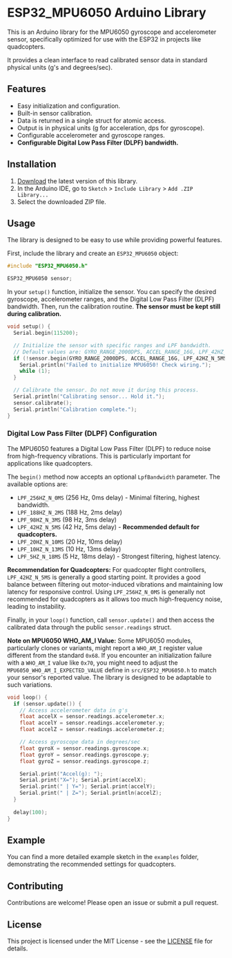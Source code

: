 # ESP32_MPU6050 Arduino Library

This is an Arduino library for the MPU6050 gyroscope and accelerometer sensor, specifically optimized for use with the ESP32 in projects like quadcopters.

It provides a clean interface to read calibrated sensor data in standard physical units (g's and degrees/sec).

## Features

*   Easy initialization and configuration.
*   Built-in sensor calibration.
*   Data is returned in a single struct for atomic access.
*   Output is in physical units (g for acceleration, dps for gyroscope).
*   Configurable accelerometer and gyroscope ranges.
*   **Configurable Digital Low Pass Filter (DLPF) bandwidth.**

## Installation

1.  [Download](https://github.com/derdoktor667/ESP32_MPU6050/archive/refs/heads/main.zip) the latest version of this library.
2.  In the Arduino IDE, go to `Sketch` > `Include Library` > `Add .ZIP Library...`
3.  Select the downloaded ZIP file.

## Usage

The library is designed to be easy to use while providing powerful features.

First, include the library and create an `ESP32_MPU6050` object:

```cpp
#include "ESP32_MPU6050.h"

ESP32_MPU6050 sensor;
```

In your `setup()` function, initialize the sensor. You can specify the desired gyroscope, accelerometer ranges, and the Digital Low Pass Filter (DLPF) bandwidth. Then, run the calibration routine. **The sensor must be kept still during calibration.**

```cpp
void setup() {
  Serial.begin(115200);

  // Initialize the sensor with specific ranges and LPF bandwidth.
  // Default values are: GYRO_RANGE_2000DPS, ACCEL_RANGE_16G, LPF_42HZ_N_5MS
  if (!sensor.begin(GYRO_RANGE_2000DPS, ACCEL_RANGE_16G, LPF_42HZ_N_5MS)) {
    Serial.println("Failed to initialize MPU6050! Check wiring.");
    while (1);
  }

  // Calibrate the sensor. Do not move it during this process.
  Serial.println("Calibrating sensor... Hold it.");
  sensor.calibrate();
  Serial.println("Calibration complete.");
}
```

### Digital Low Pass Filter (DLPF) Configuration

The MPU6050 features a Digital Low Pass Filter (DLPF) to reduce noise from high-frequency vibrations. This is particularly important for applications like quadcopters.

The `begin()` method now accepts an optional `LpfBandwidth` parameter. The available options are:

*   `LPF_256HZ_N_0MS` (256 Hz, 0ms delay) - Minimal filtering, highest bandwidth.
*   `LPF_188HZ_N_2MS` (188 Hz, 2ms delay)
*   `LPF_98HZ_N_3MS` (98 Hz, 3ms delay)
*   `LPF_42HZ_N_5MS` (42 Hz, 5ms delay) - **Recommended default for quadcopters.**
*   `LPF_20HZ_N_10MS` (20 Hz, 10ms delay)
*   `LPF_10HZ_N_13MS` (10 Hz, 13ms delay)
*   `LPF_5HZ_N_18MS` (5 Hz, 18ms delay) - Strongest filtering, highest latency.

**Recommendation for Quadcopters:**
For quadcopter flight controllers, `LPF_42HZ_N_5MS` is generally a good starting point. It provides a good balance between filtering out motor-induced vibrations and maintaining low latency for responsive control. Using `LPF_256HZ_N_0MS` is generally not recommended for quadcopters as it allows too much high-frequency noise, leading to instability.

Finally, in your `loop()` function, call `sensor.update()` and then access the calibrated data through the public `sensor.readings` struct.

**Note on MPU6050 WHO_AM_I Value:**
Some MPU6050 modules, particularly clones or variants, might report a `WHO_AM_I` register value different from the standard `0x68`. If you encounter an initialization failure with a `WHO_AM_I` value like `0x70`, you might need to adjust the `MPU6050_WHO_AM_I_EXPECTED_VALUE` define in `src/ESP32_MPU6050.h` to match your sensor's reported value. The library is designed to be adaptable to such variations.

```cpp
void loop() {
  if (sensor.update()) {
    // Access accelerometer data in g's
    float accelX = sensor.readings.accelerometer.x;
    float accelY = sensor.readings.accelerometer.y;
    float accelZ = sensor.readings.accelerometer.z;

    // Access gyroscope data in degrees/sec
    float gyroX = sensor.readings.gyroscope.x;
    float gyroY = sensor.readings.gyroscope.y;
    float gyroZ = sensor.readings.gyroscope.z;

    Serial.print("Accel(g): ");
    Serial.print("X="); Serial.print(accelX);
    Serial.print(" | Y="); Serial.print(accelY);
    Serial.print(" | Z="); Serial.println(accelZ);
  }
  
  delay(100);
}
```

## Example

You can find a more detailed example sketch in the `examples` folder, demonstrating the recommended settings for quadcopters.

## Contributing

Contributions are welcome! Please open an issue or submit a pull request.

## License

This project is licensed under the MIT License - see the [LICENSE](LICENSE) file for details.